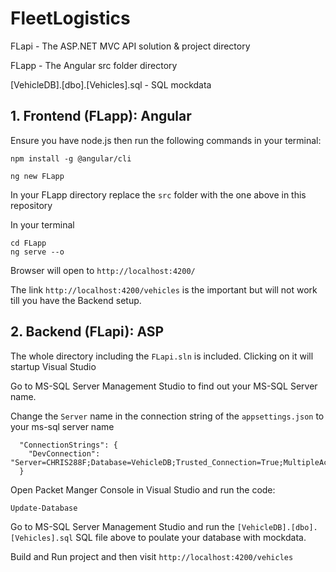 # FleetLogistics
FLapi - The ASP.NET MVC API solution & project directory

FLapp - The Angular src folder directory

[VehicleDB].[dbo].[Vehicles].sql - SQL mockdata



## 1. Frontend (FLapp): Angular 
Ensure you have node.js then run the following commands in your terminal:

```
npm install -g @angular/cli

ng new FLapp
```
In your FLapp directory replace the `src` folder with the one above in this repository

In your terminal 

```
cd FLapp
ng serve --o
```
Browser will open to ```http://localhost:4200/```

The link `http://localhost:4200/vehicles` is the important but will not work till you have the Backend setup.


## 2. Backend (FLapi): ASP
The whole directory including the `FLapi.sln` is included. Clicking on it will startup Visual Studio

Go to MS-SQL Server Management Studio to find out your MS-SQL Server name.

Change the `Server` name in the connection string of the `appsettings.json` to your ms-sql server name

```
  "ConnectionStrings": {
    "DevConnection": "Server=CHRIS288F;Database=VehicleDB;Trusted_Connection=True;MultipleActiveResultSets=True;"
  }
```

Open Packet Manger Console in Visual Studio and run the code:

```
Update-Database

```
Go to MS-SQL Server Management Studio and run the `[VehicleDB].[dbo].[Vehicles].sql` SQL file above to poulate your database with mockdata.

Build and Run project and then visit `http://localhost:4200/vehicles`
